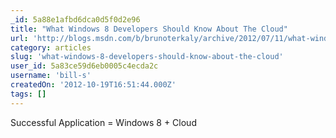 ```yaml
---
_id: 5a88e1afbd6dca0d5f0d2e96
title: "What Windows 8 Developers Should Know About The Cloud"
url: 'http://blogs.msdn.com/b/brunoterkaly/archive/2012/07/11/what-windows-8-developers-should-know-about-the-cloud.aspx'
category: articles
slug: 'what-windows-8-developers-should-know-about-the-cloud'
user_id: 5a83ce59d6eb0005c4ecda2c
username: 'bill-s'
createdOn: '2012-10-19T16:51:44.000Z'
tags: []
---
```


Successful Application = Windows 8 + Cloud
